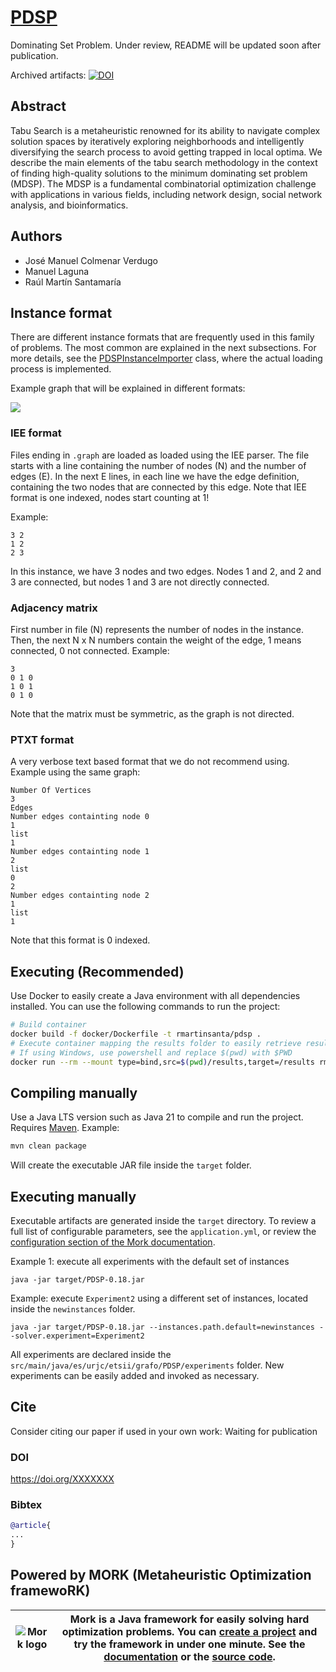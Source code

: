 # [PDSP](#)
Dominating Set Problem. Under review, README will be updated soon after publication.

Archived artifacts:
[![DOI](https://zenodo.org/badge/DOI/10.5281/zenodo.15641557.svg)](https://doi.org/10.5281/zenodo.15641557)

## Abstract
Tabu Search is a metaheuristic renowned for its ability to navigate complex solution spaces by iteratively exploring neighborhoods and intelligently diversifying the search process to avoid getting trapped in local optima. We describe the main elements of the tabu search methodology in the context of finding high-quality solutions to the minimum dominating set problem (MDSP). The MDSP is a fundamental combinatorial optimization challenge with applications in various fields, including network design, social network analysis, and bioinformatics.

## Authors

- José Manuel Colmenar Verdugo
- Manuel Laguna
- Raúl Martín Santamaría


## Instance format
There are different instance formats that are frequently used in this family of problems. The most common are explained in the next subsections.
For more details, see the [PDSPInstanceImporter](https://github.com/rmartinsanta/DSP/blob/main/src/main/java/es/urjc/etsii/grafo/PDSP/model/PDSPInstanceImporter.java) class, where the actual loading process is implemented.

Example graph that will be explained in different formats:
<p align="left">
  <img src="https://github.com/user-attachments/assets/a443fbb9-fdd8-47b7-ab0b-7a36b91c6af5" />
</p>


### IEE format
Files ending in `.graph` are loaded as loaded using the IEE parser. The file starts with a line containing the number of nodes (N) and the number of edges (E).
In the next E lines, in each line we have the edge definition, containing the two nodes that are connected by this edge. 
Note that IEE format is one indexed, nodes start counting at 1!

Example:
```IEE
3 2
1 2
2 3
```
In this instance, we have 3 nodes and two edges. Nodes 1 and 2, and 2 and 3 are connected, but nodes 1 and 3 are not directly connected.

### Adjacency matrix
First number in file (N) represents the number of nodes in the instance. Then, the next N x N numbers contain the weight of the edge, 1 means connected, 0 not connected.
Example:
```Adjacency matrix
3
0 1 0
1 0 1
0 1 0
```
Note that the matrix must be symmetric, as the graph is not directed.

### PTXT format
A very verbose text based format that we do not recommend using. Example using the same graph:
```ptxt
Number Of Vertices
3
Edges
Number edges containting node 0
1
list
1
Number edges containting node 1
2
list
0
2
Number edges containting node 2
1
list
1
```
Note that this format is 0 indexed.

## Executing (Recommended)
Use Docker to easily create a Java environment with all dependencies installed. You can use the following commands to run the project:

```bash
# Build container
docker build -f docker/Dockerfile -t rmartinsanta/pdsp .
# Execute container mapping the results folder to easily retrieve results
# If using Windows, use powershell and replace $(pwd) with $PWD
docker run --rm --mount type=bind,src=$(pwd)/results,target=/results rmartinsanta/pdsp
```

## Compiling manually 
Use a Java LTS version such as Java 21 to compile and run the project. Requires [Maven](https://maven.apache.org/install.html). Example:
```bash
mvn clean package
```

Will create the executable JAR file inside the `target` folder.

## Executing manually

Executable artifacts are generated inside the `target` directory.
To review a full list of configurable parameters, see the `application.yml`, or review the [configuration section of the Mork documentation](https://docs.mork-optimization.com/en/latest/features/config/).

Example 1: execute all experiments with the default set of instances
```text
java -jar target/PDSP-0.18.jar 
```

Example: execute `Experiment2` using a different set of instances, located inside the `newinstances` folder.
```
java -jar target/PDSP-0.18.jar --instances.path.default=newinstances --solver.experiment=Experiment2
```

All experiments are declared inside the `src/main/java/es/urjc/etsii/grafo/PDSP/experiments` folder.
New experiments can be easily added and invoked as necessary.

## Cite

Consider citing our paper if used in your own work:
Waiting for publication

### DOI
https://doi.org/XXXXXXX

### Bibtex
```bibtex
@article{
...
}
```

## Powered by MORK (Metaheuristic Optimization framewoRK)
| ![Mork logo](https://user-images.githubusercontent.com/55482385/233611563-4f5c91f2-af36-4437-a4b5-572b6655487a.svg) | Mork is a Java framework for easily solving hard optimization problems. You can [create a project](https://generator.mork-optimization.com/) and try the framework in under one minute. See the [documentation](https://docs.mork-optimization.com/en/latest/) or the [source code](https://github.com/mork-optimization/mork). |
|--|--|
